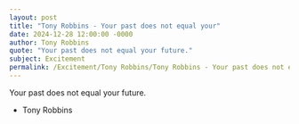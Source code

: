 ```yaml
---
layout: post
title: "Tony Robbins - Your past does not equal your"
date: 2024-12-28 12:00:00 -0000
author: Tony Robbins
quote: "Your past does not equal your future."
subject: Excitement
permalink: /Excitement/Tony Robbins/Tony Robbins - Your past does not equal your
---
```


Your past does not equal your future.

- Tony Robbins
